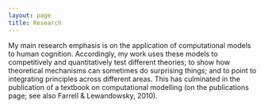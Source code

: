 ```yaml
---
layout: page
title: Research
---
```


My main research emphasis is on the application of computational models to human cognition. Accordingly, my work uses these models to competitively and quantitatively test different theories; to show how theoretical mechanisms can sometimes do surprising things; and to point to integrating principles across different areas. This has culminated in the publication of a textbook on computational modelling (on the publications page; see also Farrell & Lewandowsky, 2010).

<p>